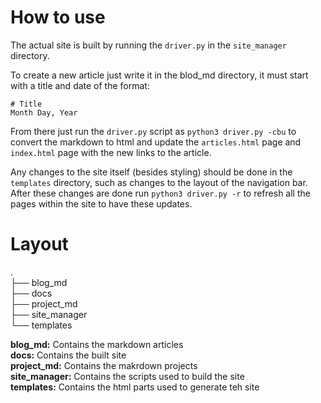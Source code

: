 # How to use
The actual site is built by running the `driver.py` in the `site_manager` directory.

To create a new article just write it in the blod_md directory, it must start with a title and date of the format:

`# Title`  
`Month Day, Year`

From there just run the `driver.py` script as `python3 driver.py -cbu` to convert the markdown to html and update the `articles.html` page and `index.html` page with the new links to the article.

Any changes to the site itself (besides styling) should be done in the `templates` directory, such as changes to the layout of the navigation bar. After these changes are done run `python3 driver.py -r` to refresh all the pages within the site to have these updates.

# Layout

.  
├── blog_md  
├── docs  
├── project_md  
├── site_manager  
└── templates  

**blog_md:** Contains the markdown articles  
**docs:** Contains the built site  
**project_md:** Contains the makrdown projects  
**site_manager:** Contains the scripts used to build the site  
**templates:** Contains the html parts used to generate teh site